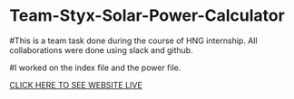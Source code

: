 # Team-Styx-Solar-Power-Calculator

#This is a team task done during the course of HNG internship. All collaborations were done using slack and github.

#I worked on the index file and the power file.

<a href="https://Machin3ry.github.io/Team-Styx-Solar-Power-Calculator/">CLICK HERE TO SEE WEBSITE LIVE</a>
